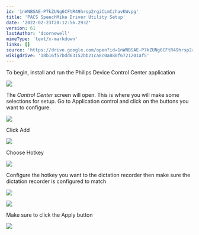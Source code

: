 ```yaml
---
id: '1nWNBSAE-P7kZUNg6CFtR49hrsp2rgiCLmCzhavKWvpg'
title: 'PACS SpeechMike Driver Utility Setup'
date: '2022-02-23T20:12:56.293Z'
version: 61
lastAuthor: 'dcornewell'
mimeType: 'text/x-markdown'
links: []
source: 'https://drive.google.com/open?id=1nWNBSAE-P7kZUNg6CFtR49hrsp2rgiCLmCzhavKWvpg'
wikigdrive: '18b16f57bdd63152bb21ca8c0a880f6721201af5'
---
```

To begin, install and run the Philips Device Control Center application

![](../pacs-speechmike-driver-utility-setup.assets/692b0ac2c2035ef6414a0ee249a34639.png)

The *Control Center* screen will open. This is where you will make some selections for setup. Go to Application control and click on the buttons you want to configure.

![](../pacs-speechmike-driver-utility-setup.assets/3871d608be341e425930fb39f73355e6.png)

Click Add

![](../pacs-speechmike-driver-utility-setup.assets/ccb1e0017fba4c9a719ea0e49350d991.png)

Choose Hotkey

![](../pacs-speechmike-driver-utility-setup.assets/6ce2e252e17920f79369dfce065863d8.png)

Configure the hotkey you want to the dictation recorder then make sure the dictation recorder is configured to match

![](../pacs-speechmike-driver-utility-setup.assets/3c17973721b92cc825e480f31de38713.png)

![](../pacs-speechmike-driver-utility-setup.assets/aef3c26db1fa18904eed21802faaf785.png)

Make sure to click the Apply button

![](../pacs-speechmike-driver-utility-setup.assets/5e28184275ae52b6371a31acdea239c4.png)
